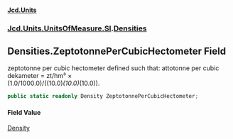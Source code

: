 #### [Jcd.Units](index.md 'index')
### [Jcd.Units.UnitsOfMeasure.SI](Jcd.Units.UnitsOfMeasure.SI.md 'Jcd.Units.UnitsOfMeasure.SI').[Densities](Densities.md 'Jcd.Units.UnitsOfMeasure.SI.Densities')

## Densities.ZeptotonnePerCubicHectometer Field

zeptotonne per cubic hectometer defined such that: attotonne per cubic dekameter = zt/hm³ ×  
(1.0/1000.0)/((10.0)*(10.0)*(10.0)).

```csharp
public static readonly Density ZeptotonnePerCubicHectometer;
```

#### Field Value
[Density](Density.md 'Jcd.Units.UnitTypes.Density')